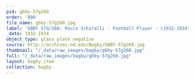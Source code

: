 ```yaml
---
pid: gbby-57g260
order: '808'
file_name: gbby-57g260.jpg
label: 'GBBY 57G/260: Rocco Schiralli - Football Player - c1932-1934'
_date: 1932-1934
object_type: glass plate negative
source: http://archives.nd.edu/Bagby/GBBY-57g260.jpg
thumbnail: "/_data/raw_images/bagby/gbby-57g260.jpg"
full: "/_data/raw_images/bagby/gbby-57g260.jpg"
layout: bagby_item
collection: bagby
---
```


